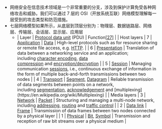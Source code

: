 - 网络安全在信息技术领域是一个非常重要的分支，涉及到保护计算免受各种网络攻击和威胁。我们可以通过 7 层的 OSI（开放系统互联）网络模型理解每一层受到的攻击类型和防范措施。
- 七层网络模型如果所示，从底层到顶层分别为：物理层、数据链路层、网络层、传输层、会话层、显示层、应用层
	- | Layer | [Protocol data unit](https://en.wikipedia.org/wiki/Protocol_data_unit) (PDU) | Function[[27]](https://en.wikipedia.org/wiki/OSI_model#cite_note-27) |
	  | Host
	  layers | 7 | [Application](https://en.wikipedia.org/wiki/Application_layer) | [Data](https://en.wikipedia.org/wiki/Data_(computing)) | High-level protocols such as for resource sharing or remote file access, e.g. [HTTP](https://en.wikipedia.org/wiki/Hypertext_Transfer_Protocol). |
	  | 6 | [Presentation](https://en.wikipedia.org/wiki/Presentation_layer) | Translation of data between a networking service and an application; including [character encoding](https://en.wikipedia.org/wiki/Character_encoding), [data compression](https://en.wikipedia.org/wiki/Data_compression) and [encryption/decryption](https://en.wikipedia.org/wiki/Encryption) |
	  | 5 | [Session](https://en.wikipedia.org/wiki/Session_layer) | Managing communication [sessions](https://en.wikipedia.org/wiki/Session_(computer_science)), i.e., continuous exchange of information in the form of multiple back-and-forth transmissions between two nodes |
	  | 4 | [Transport](https://en.wikipedia.org/wiki/Transport_layer) | [Segment](https://en.wikipedia.org/wiki/Packet_segmentation), [Datagram](https://en.wikipedia.org/wiki/Datagram) | Reliable transmission of data segments between points on a network, including [segmentation](https://en.wikipedia.org/wiki/Packet_segmentation), [acknowledgement](https://en.wikipedia.org/wiki/Acknowledgement_(data_networks)) and [multiplexing](https://en.wikipedia.org/wiki/Multiplexing) |
	  | Media
	  layers | 3 | [Network](https://en.wikipedia.org/wiki/Network_layer) | [Packet](https://en.wikipedia.org/wiki/Network_packet) | Structuring and managing a multi-node network, including [addressing](https://en.wikipedia.org/wiki/Address_space), [routing](https://en.wikipedia.org/wiki/Routing) and [traffic control](https://en.wikipedia.org/wiki/Network_traffic_control) |
	  | 2 | [Data link](https://en.wikipedia.org/wiki/Data_link_layer) | [Frame](https://en.wikipedia.org/wiki/Frame_(networking)) | Transmission of data frames between two nodes connected by a physical layer |
	  | 1 | [Physical](https://en.wikipedia.org/wiki/Physical_layer) | [Bit](https://en.wikipedia.org/wiki/Bit), [Symbol](https://en.wikipedia.org/wiki/Symbol_rate#Symbols) | Transmission and reception of raw bit streams over a physical medium |